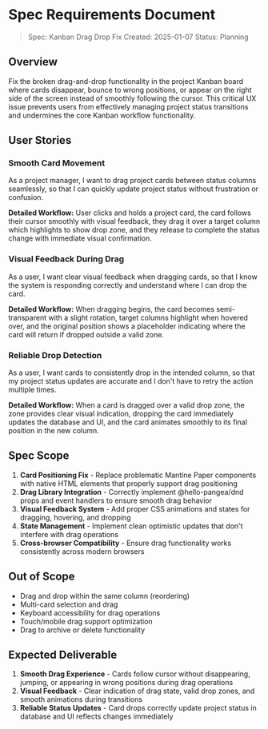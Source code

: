 # Spec Requirements Document

> Spec: Kanban Drag Drop Fix
> Created: 2025-01-07
> Status: Planning

## Overview

Fix the broken drag-and-drop functionality in the project Kanban board where cards disappear, bounce to wrong positions, or appear on the right side of the screen instead of smoothly following the cursor. This critical UX issue prevents users from effectively managing project status transitions and undermines the core Kanban workflow functionality.

## User Stories

### Smooth Card Movement

As a project manager, I want to drag project cards between status columns seamlessly, so that I can quickly update project status without frustration or confusion.

**Detailed Workflow:** User clicks and holds a project card, the card follows their cursor smoothly with visual feedback, they drag it over a target column which highlights to show drop zone, and they release to complete the status change with immediate visual confirmation.

### Visual Feedback During Drag

As a user, I want clear visual feedback when dragging cards, so that I know the system is responding correctly and understand where I can drop the card.

**Detailed Workflow:** When dragging begins, the card becomes semi-transparent with a slight rotation, target columns highlight when hovered over, and the original position shows a placeholder indicating where the card will return if dropped outside a valid zone.

### Reliable Drop Detection

As a user, I want cards to consistently drop in the intended column, so that my project status updates are accurate and I don't have to retry the action multiple times.

**Detailed Workflow:** When a card is dragged over a valid drop zone, the zone provides clear visual indication, dropping the card immediately updates the database and UI, and the card animates smoothly to its final position in the new column.

## Spec Scope

1. **Card Positioning Fix** - Replace problematic Mantine Paper components with native HTML elements that properly support drag positioning
2. **Drag Library Integration** - Correctly implement @hello-pangea/dnd props and event handlers to ensure smooth drag behavior
3. **Visual Feedback System** - Add proper CSS animations and states for dragging, hovering, and dropping
4. **State Management** - Implement clean optimistic updates that don't interfere with drag operations
5. **Cross-browser Compatibility** - Ensure drag functionality works consistently across modern browsers

## Out of Scope

- Drag and drop within the same column (reordering)
- Multi-card selection and drag
- Keyboard accessibility for drag operations
- Touch/mobile drag support optimization
- Drag to archive or delete functionality

## Expected Deliverable

1. **Smooth Drag Experience** - Cards follow cursor without disappearing, jumping, or appearing in wrong positions during drag operations
2. **Visual Feedback** - Clear indication of drag state, valid drop zones, and smooth animations during transitions
3. **Reliable Status Updates** - Card drops correctly update project status in database and UI reflects changes immediately
